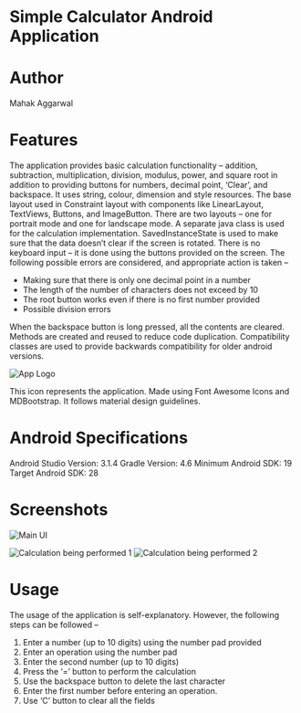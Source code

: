 # Simple Calculator Android Application

# Author
Mahak Aggarwal

# Features
The application provides basic calculation functionality – addition, subtraction, multiplication, division, modulus, power, and square root in addition to providing buttons for numbers, decimal point, ‘Clear’, and backspace.
It uses string, colour, dimension and style resources. The base layout used in Constraint layout with components like LinearLayout, TextViews, Buttons, and ImageButton. There are two layouts – one for portrait mode and one for landscape mode.
A separate java class is used for the calculation implementation. SavedInstanceState is used to make sure that the data doesn’t clear if the screen is rotated. There is no keyboard input – it is done using the buttons provided on the screen. The following possible errors are considered, and appropriate action is taken –
* Making sure that there is only one decimal point in a number
* The length of the number of characters does not exceed by 10
* The root button works even if there is no first number provided
* Possible division errors

When the backspace button is long pressed, all the contents are cleared. Methods are created and reused to reduce code duplication. Compatibility classes are used to provide backwards compatibility for older android versions.

![App Logo](https://github.com/MahakAggarwal/Android_Simple_Calculator/blob/master/Images/icon_cal.png)

This icon represents the application. Made using Font Awesome Icons and MDBootstrap. It follows material design guidelines.

# Android Specifications
Android Studio Version: 3.1.4
Gradle Version: 4.6
Minimum Android SDK: 19
Target Android SDK: 28

# Screenshots
![Main UI](https://github.com/MahakAggarwal/Android_Simple_Calculator/blob/master/Images/Main%20UI.png)

![Calculation being performed 1](https://github.com/MahakAggarwal/Android_Simple_Calculator/blob/master/Images/Operation%201.png)
![Calculation being performed 2](https://github.com/MahakAggarwal/Android_Simple_Calculator/blob/master/Images/Result%201.png)


# Usage
The usage of the application is self-explanatory. However, the following steps can be followed –
1. Enter a number (up to 10 digits) using the number pad provided
2. Enter an operation using the number pad
3. Enter the second number (up to 10 digits)
4. Press the ‘=’ button to perform the calculation
5. Use the backspace button to delete the last character
6. Enter the first number before entering an operation.
7. Use ‘C’ button to clear all the fields
